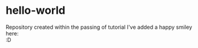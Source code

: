 # hello-world
Repository created within the passing of tutorial
I've added a happy smiley here:  
:D
